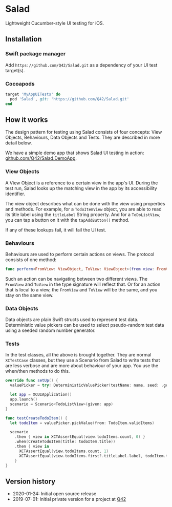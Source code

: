 # Salad

Lightweight Cucumber-style UI testing for iOS.

## Installation

### Swift package manager

Add `https://github.com/Q42/Salad.git` as a dependency of your UI test target(s).

### Cocoapods

```ruby
target 'MyAppUITests' do
  pod 'Salad', git: 'https://github.com/Q42/Salad.git'
end
```

## How it works

The design pattern for testing using Salad consists of four concepts: View Objects, Behaviours, Data Objects and Tests. They are described in more detail below.

We have a simple demo app that shows Salad UI testing in action: [github.com/Q42/Salad.DemoApp](https://github.com/Q42/Salad.DemoApp).

### View Objects

A View Object is a reference to a certain view in the app's UI. During the test run, Salad looks up the matching view in the app by its accessibility identifier.

The view object describes what can be done with the view using properties and methods. 
For example, for a `TodoItemView` object, you are able to read its title label using the `titleLabel` String property.
And for a `ToDoListView`, you can tap a button on it with the `tapAddButton()` method.

If any of these lookups fail, it will fail the UI test.

### Behaviours

Behaviours are used to perform certain actions on views. The protocol consists of one method:

```swift
func perform<FromView: ViewObject, ToView: ViewObject>(from view: FromView) -> ToView
```

Such an action can be navigating between two different views. The `FromView` and `ToView` in the type signature will reflect that.
Or for an action that is local to a view, the `FromView` and `ToView` will be the same, and you stay on the same view.

### Data Objects

Data objects are plain Swift structs used to represent test data.
Deterministic value pickers can be used to select pseudo-random test data using a seeded random number generator.

### Tests

In the test classes, all the above is brought together. They are normal `XCTestCase` classes, but they use a Scenario from Salad to write tests that are less verbose and are more about behaviour of your app.
You use the when/then methods to do this.

```swift
override func setUp() {
  valuePicker = try! DeterministicValuePicker(testName: name, seed: .generate)

  let app = XCUIApplication()
  app.launch()
  scenario = Scenario<TodoListView>(given: app)
}

func testCreateTodoItem() {
  let todoItem = valuePicker.pickValue(from: TodoItem.validItems)

  scenario
    .then { view in XCTAssertEqual(view.todoItems.count, 0) }
    .when(CreateTodoItem(title: todoItem.title))
    .then { view in
      XCTAssertEqual(view.todoItems.count, 1)
      XCTAssertEqual(view.todoItems.first?.titleLabel.label, todoItem.title)
    }
}
```

## Version history

* 2020-01-24: Initial open source release
* 2019-07-01: Initial private version for a project at [Q42](http://q42.com)
